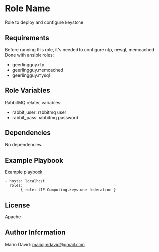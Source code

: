 Role Name
=========

Role to deploy and configure keystone

Requirements
------------

Before running this role, it's needed to configure ntp, mysql, memcached
Done with ansible roles:

* geerlingguy.ntp
* geerlingguy.memcached
* geerlingguy.mysql

Role Variables
--------------

RabbitMQ related variables:

* rabbit_user: rabbitmq user
* rabbit_pass: rabbitmq password


Dependencies
------------

No dependencies.

Example Playbook
----------------

Example playbook

    - hosts: localhost
      roles:
         - { role: LIP-Computing.keystone-federation }

License
-------

Apache

Author Information
------------------

Mario David: mariojmdavid@gmail.com